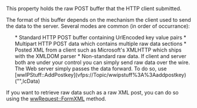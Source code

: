 ﻿This property holds the raw POST buffer that the HTTP client submitted. 

The format of this buffer depends on the mechanism the client used to send the data to the server. Several modes are common (in order of occurrance):
<ol>
* Standard HTTP POST buffer containing UrlEncoded key value pairs
* Multipart HTTP POST data which contains multiple raw data sections
* Posted XML from a client such as Microsoft's XMLHTTP which ships with the XMLDOM parser
* Non-standard raw data. If client and server both are under your control you can simply send raw data over the wire. The Web server simply passes the data forward. To do so, use [wwIPStuff::AddPostkey](vfps://Topic/wwipstuff%3A%3Aaddpostkey)("",lcData)
</ol>

If you want to retrieve raw data such as a raw XML post, you can do so using the [wwRequest::FormXML](vfps://Topic/wwrequest%3A%3Aformxml) method.
